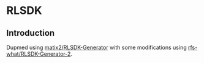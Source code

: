 # RLSDK

## Introduction
Dupmed using [matix2/RLSDK-Generator](https://github.com/matix2/RLSDK-Generator) with some modifications using [rfs-what/RLSDK-Generator-2](https://github.com/rfs-what/RLSDK-Generator-2). 

